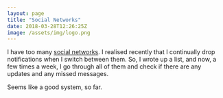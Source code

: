 ```yaml
---
layout: page
title: "Social Networks"
date: 2018-03-28T12:26:25Z
image: /assets/img/logo.png
---
```


I have too many [social networks](https://github.com/RichardLitt/knowledge/blob/master/social-networks.md). I realised recently that I continually drop notifications when I switch between them. So, I wrote up a list, and now, a few times a week, I go through all of them and check if there are any updates and any missed messages.

Seems like a good system, so far.
